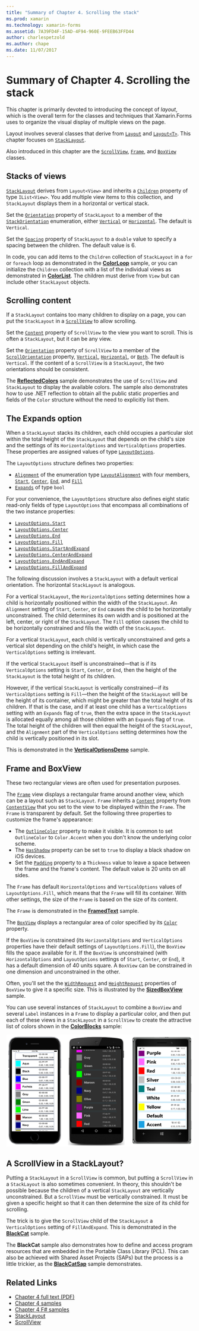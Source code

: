```yaml
---
title: "Summary of Chapter 4. Scrolling the stack"
ms.prod: xamarin
ms.technology: xamarin-forms
ms.assetid: 7A39FD4F-15AD-4F94-960E-9FEEB63FFD44
author: charlespetzold
ms.author: chape
ms.date: 11/07/2017
---
```


# Summary of Chapter 4. Scrolling the stack

This chapter is primarily devoted to introducing the concept of *layout*, which is the overall term for the classes and techniques that Xamarin.Forms uses to organize the visual display of multiple views on the page.

Layout involves several classes that derive from [`Layout`](https://developer.xamarin.com/api/type/Xamarin.Forms.Layout/) and  [`Layout<T>`](https://developer.xamarin.com/api/type/Xamarin.Forms.Layout%3CT%3E/). This chapter focuses on [`StackLayout`](https://developer.xamarin.com/api/type/Xamarin.Forms.StackLayout/).

Also introduced in this chapter are the [`ScrollView`](https://developer.xamarin.com/api/type/Xamarin.Forms.ScrollView/), [`Frame`](https://developer.xamarin.com/api/type/Xamarin.Forms.Frame/), and [`BoxView`](https://developer.xamarin.com/api/type/Xamarin.Forms.BoxView/) classes.

## Stacks of views

[`StackLayout`](https://developer.xamarin.com/api/type/Xamarin.Forms.StackLayout/) derives from `Layout<View>` and inherits a [`Children`](https://developer.xamarin.com/api/type/Xamarin.Forms.Layout%3CT%3E/) property of type `IList<View>`. You add multiple view items to this collection, and `StackLayout` displays them in a horizontal or vertical stack.

Set the [`Orientation`](https://developer.xamarin.com/api/property/Xamarin.Forms.StackLayout.Orientation/) property of `StackLayout` to a member of the [`StackOrientation`](https://developer.xamarin.com/api/type/Xamarin.Forms.StackOrientation/) enumeration, either [`Vertical`](https://developer.xamarin.com/api/field/Xamarin.Forms.StackOrientation.Vertical/) or [`Horizontal`](https://developer.xamarin.com/api/field/Xamarin.Forms.StackOrientation.Horizontal/). The default is `Vertical`.

Set the [`Spacing`](https://developer.xamarin.com/api/property/Xamarin.Forms.StackLayout.Spacing/) property of `StackLayout` to a `double` value to specify a spacing between the children. The default value is 6.

In code, you can add items to the `Children` collection of `StackLayout` in a `for` or `foreach` loop as demonstrated in the
[**ColorLoop**](https://github.com/xamarin/xamarin-forms-book-samples/tree/master/Chapter04/ColorLoop) sample, or you can initialize the `Children` collection with a list of the individual views as demonstrated in
[**ColorList**](https://github.com/xamarin/xamarin-forms-book-samples/tree/master/Chapter04/ColorList). The children must derive from `View` but can include other `StackLayout` objects.

## Scrolling content

If a `StackLayout` contains too many children to display on a page, you can put the `StackLayout` in a [`ScrollView`](https://developer.xamarin.com/api/type/Xamarin.Forms.ScrollView/) to allow scrolling.

Set the [`Content`](https://developer.xamarin.com/api/property/Xamarin.Forms.ScrollView.Content/) property of `ScrollView` to the view you want to scroll. This is often a `StackLayout`, but it can be any view.

Set the [`Orientation`](https://developer.xamarin.com/api/property/Xamarin.Forms.ScrollView.Orientation/) property of `ScrollView` to a member of the [`ScrollOrientation`](https://developer.xamarin.com/api/type/Xamarin.Forms.ScrollOrientation/) property, [`Vertical`](https://developer.xamarin.com/api/field/Xamarin.Forms.ScrollOrientation.Vertical/), [`Horizontal`](https://developer.xamarin.com/api/field/Xamarin.Forms.ScrollOrientation.Horizontal/), or [`Both`](https://developer.xamarin.com/api/field/Xamarin.Forms.ScrollOrientation.Both/). The default is `Vertical`. If the content of a `ScrollView` is a `StackLayout`, the two orientations should be consistent.

The [**ReflectedColors**](https://github.com/xamarin/xamarin-forms-book-samples/tree/master/Chapter04/ReflectedColors) sample demonstrates the use of `ScrollView` and `StackLayout` to display the available colors. The sample also demonstrates how to use .NET reflection to obtain all the public static properties and fields of the `Color` structure without the need to explicitly list them.

## The Expands option

When a `StackLayout` stacks its children, each child occupies a particular slot within the total height of the `StackLayout` that depends on the child's size and the settings of its `HorizontalOptions` and `VerticalOptions` properties. These properties are assigned values of type [`LayoutOptions`](http://developer.xamstage.com/api/type/Xamarin.Forms.LayoutOptions/).

The `LayoutOptions` structure defines two properties:

- [`Alignment`](https://developer.xamarin.com/api/property/Xamarin.Forms.LayoutOptions.Alignment/) of the enumeration type [`LayoutAlignment`](https://developer.xamarin.com/api/type/Xamarin.Forms.LayoutAlignment/) with four members, [`Start`](https://developer.xamarin.com/api/field/Xamarin.Forms.LayoutAlignment.Start/), [`Center`](https://developer.xamarin.com/api/field/Xamarin.Forms.LayoutAlignment.Center/), [`End`](https://developer.xamarin.com/api/field/Xamarin.Forms.LayoutAlignment.End/), and [`Fill`](https://developer.xamarin.com/api/field/Xamarin.Forms.LayoutAlignment.Fill/)
- [`Expands`](https://developer.xamarin.com/api/property/Xamarin.Forms.LayoutOptions.Expands/) of type `bool`

For your convenience, the `LayoutOptions` structure also defines eight static read-only fields of type `LayoutOptions` that encompass all combinations of the two instance properties:

- [`LayoutOptions.Start`](https://developer.xamarin.com/api/field/Xamarin.Forms.LayoutOptions.Start/)
- [`LayoutOptions.Center`](https://developer.xamarin.com/api/field/Xamarin.Forms.LayoutOptions.Center/)
- [`LayoutOptions.End`](https://developer.xamarin.com/api/field/Xamarin.Forms.LayoutOptions.End/)
- [`LayoutOptions.Fill`](https://developer.xamarin.com/api/field/Xamarin.Forms.LayoutOptions.Fill/)
- [`LayoutOptions.StartAndExpand`](https://developer.xamarin.com/api/field/Xamarin.Forms.LayoutOptions.StartAndExpand/)
- [`LayoutOptions.CenterAndExpand`](https://developer.xamarin.com/api/field/Xamarin.Forms.LayoutOptions.CenterAndExpand/)
- [`LayoutOptions.EndAndExpand`](https://developer.xamarin.com/api/field/Xamarin.Forms.LayoutOptions.EndAndExpand/)
- [`LayoutOptions.FillAndExpand`](https://developer.xamarin.com/api/field/Xamarin.Forms.LayoutOptions.FillAndExpand/)

The following discussion involves a `StackLayout` with a default vertical orientation. The horizontal `StackLayout` is analogous.

For a vertical `StackLayout`, the `HorizontalOptions` setting determines how a child is horizontally positioned within the width of the `StackLayout`. An `Alignment` setting of `Start`, `Center`, or `End` causes the child to be horizontally unconstrained. The child determines its own width and is positioned at the left, center, or right of the `StackLayout`. The `Fill` option causes the child to be horizontally constrained and fills the width of the `StackLayout`.

For a vertical `StackLayout`, each child is vertically unconstrained and gets a vertical slot depending on the child's height, in which case the `VerticalOptions` setting is irrelevant.

If the vertical `StackLayout` itself is unconstrained&mdash;that is if its `VerticalOptions` setting is `Start`, `Center`, or `End`, then the height of the `StackLayout` is the total height of its children.

However, if the vertical `StackLayout` is vertically constrained&mdash;if its `VerticalOptions` setting is `Fill`&mdash;then the height of the `StackLayout` will be the height of its container, which might be greater than the total height of its children. If that is the case, and if at least one child has a `VerticalOptions` setting with an `Expands` flag of `true`, then the extra space in the `StackLayout` is allocated equally among all those children with an `Expands` flag of `true`. The total height of the children will then equal the height of the `StackLayout`, and the `Alignment` part of the `VerticalOptions` setting determines how the child is vertically positioned in its slot.

This is demonstrated in the [**VerticalOptionsDemo**](https://github.com/xamarin/xamarin-forms-book-samples/tree/master/Chapter04/VerticalOptionsDemo) sample.

## Frame and BoxView

These two rectangular views are often used for presentation purposes.

The [`Frame`](https://developer.xamarin.com/api/type/Xamarin.Forms.Frame/) view displays a rectangular frame around another view, which can be a layout such as `StackLayout`. `Frame` inherits a [`Content`](https://developer.xamarin.com/api/property/Xamarin.Forms.ContentView.Content/) property from [`ContentView`](https://developer.xamarin.com/api/type/Xamarin.Forms.ContentView/) that you set to the view to be displayed within the `Frame`. The `Frame` is transparent by default. Set the following three properties to customize the frame's appearance:

- The [`OutlineColor`](https://developer.xamarin.com/api/property/Xamarin.Forms.Frame.OutlineColor/) property to make it visible. It is common to set `OutlineColor` to `Color.Accent` when you don't know the underlying color scheme.
- The [`HasShadow`](https://developer.xamarin.com/api/property/Xamarin.Forms.Frame.HasShadow/) property can be set to `true` to display a black shadow on iOS devices.
- Set the [`Padding`](https://developer.xamarin.com/api/property/Xamarin.Forms.Layout.Padding/) property to a `Thickness` value to leave a space between the frame and the frame's content. The default value is 20 units on all sides.

The `Frame` has default `HorizontalOptions` and `VerticalOptions` values of `LayoutOptions.Fill`, which means that the `Frame` will fill its container. With other settings, the size of the `Frame` is based on the size of its content.

The `Frame` is demonstrated in the [**FramedText**](https://github.com/xamarin/xamarin-forms-book-samples/tree/master/Chapter04/FramedText) sample.

The [`BoxView`](https://developer.xamarin.com/api/type/Xamarin.Forms.BoxView/) displays a rectangular area of color specified by its [`Color`](https://developer.xamarin.com/api/property/Xamarin.Forms.BoxView.Color/) property.

If the `BoxView` is constrained (its `HorizontalOptions` and `VerticalOptions` properties have their default settings of `LayoutOptions.Fill`), the `BoxView` fills the space available for it. If the `BoxView` is unconstrained (with `HorizontalOptions` and `LayoutOptions` settings of `Start`, `Center`, or `End`), it has a default dimension of 40 units square. A `BoxView` can be constrained in one dimension and unconstrained in the other.

Often, you'll set the the [`WidthRequest`](https://developer.xamarin.com/api/property/Xamarin.Forms.VisualElement.WidthRequest/) and [`HeightRequest`](https://developer.xamarin.com/api/property/Xamarin.Forms.VisualElement.HeightRequest/) properties of `BoxView` to give it a specific size. This is illustrated by the [**SizedBoxView**](https://github.com/xamarin/xamarin-forms-book-samples/tree/master/Chapter04/SizedBoxView) sample.

You can use several instances of `StackLayout` to combine a `BoxView` and several `Label` instances in a `Frame` to display a particular color, and then put each of these views in a `StackLayout` in a `ScrollView` to create the attractive list of colors shown in the [**ColorBlocks**](https://github.com/xamarin/xamarin-forms-book-samples/tree/master/Chapter04/ColorBlocks) sample:

[![Triple screenshot of color blocks](images/ch04fg11-small.png "List of Colors")](images/ch04fg11-large.png#lightbox "List of Colors")

## A ScrollView in a StackLayout?

Putting a `StackLayout` in a `ScrollView` is common, but putting a `ScrollView` in a `StackLayout` is also sometimes convenient. In theory, this shouldn't be possible because the children of a vertical `StackLayout` are vertically unconstrained. But a `ScrollView` must be vertically constrained. It must be given a specific height so that it can then determine the size of its child for scrolling.

The trick is to give the `ScrollView` child of the `StackLayout` a `VerticalOptions` setting of `FillAndExpand`. This is demonstrated in the [**BlackCat**](https://github.com/xamarin/xamarin-forms-book-samples/tree/master/Chapter04/BlackCat) sample.

The **BlackCat** sample also demonstrates how to define and access program resources that are embedded in the Portable Class Library (PCL). This can also be achieved with Shared Asset Projects (SAPs) but the process is a little trickier, as the [**BlackCatSap**](https://github.com/xamarin/xamarin-forms-book-samples/tree/master/Chapter04/BlackCatSap) sample demonstrates.



## Related Links

- [Chapter 4 full text (PDF)](https://download.xamarin.com/developer/xamarin-forms-book/XamarinFormsBook-Ch04-Apr2016.pdf)
- [Chapter 4 samples](https://github.com/xamarin/xamarin-forms-book-samples/tree/master/Chapter04)
- [Chapter 4 F# samples](https://github.com/xamarin/xamarin-forms-book-samples/tree/master/Chapter04/FS)
- [StackLayout](~/xamarin-forms/user-interface/layouts/stack-layout.md)
- [ScrollView](~/xamarin-forms/user-interface/layouts/scroll-view.md)
